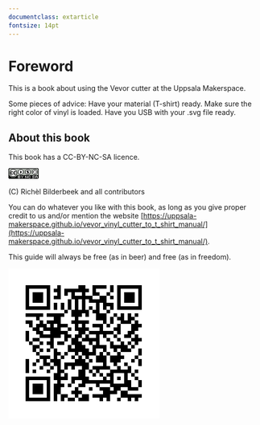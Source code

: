 ```yaml
---
documentclass: extarticle
fontsize: 14pt
---
```


# Foreword

This is a book about using the Vevor cutter at the Uppsala Makerspace.

Some pieces of advice:
  Have your material (T-shirt) ready.
  Make sure the right color of vinyl is loaded.
  Have you USB with your .svg file ready.

## About this book

This book has a CC-BY-NC-SA licence.

![Licence for this book](CC-BY-NC-SA.png)

(C) Richèl Bilderbeek and all contributors

You can do whatever you like with this book,
as long as you give proper credit to us
and/or mention the website
[https://uppsala-makerspace.github.io/vevor_vinyl_cutter_to_t_shirt_manual/](https://uppsala-makerspace.github.io/vevor_vinyl_cutter_to_t_shirt_manual/).

This guide will always be free (as in beer) and free (as in freedom).

![QR Code of this guide](../../qr_code.png)
